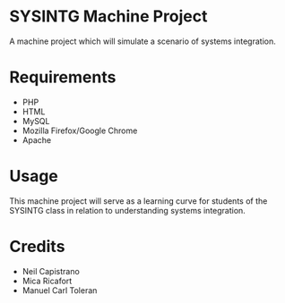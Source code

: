 SYSINTG Machine Project
=======================

A machine project which will simulate a scenario of systems integration.


Requirements
============

* PHP
* HTML
* MySQL
* Mozilla Firefox/Google Chrome
* Apache


Usage
=====

This machine project will serve as a learning curve for students of the SYSINTG class in relation to understanding systems integration.


Credits
=======

* Neil Capistrano
* Mica Ricafort
* Manuel Carl Toleran